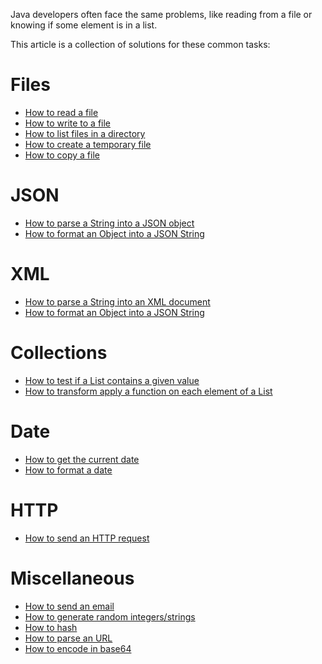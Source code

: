 Java developers often face the same problems, like reading from a file or knowing if some element is in a list.

This article is a collection of solutions for these common tasks:

# Files
- [How to read a file](https://tech.io/playgrounds/9ef6540a09b384fe23a48572cea1e0bb3192/how-to-read-a-text-file-in-java)
- [How to write to a file](https://tech.io/playgrounds/336db9f19873a47d8a11e4e9fa65fab20413/how-to-write-to-a-file-in-java)
- [How to list files in a directory](/playground/how-to-list-files-in-a-directory-in-java)
- [How to create a temporary file](https://tech.io/playgrounds/b271d029ebe54b44c82162c37b72e3542413/how-to-create-a-temporary-file-in-java)
- [How to copy a file](/playground/how-to-copy-a-file-in-java)

# JSON
- [How to parse a String into a JSON object](/playground/how-to-parse-a-json-string-in-java)
- [How to format an Object into a JSON String](/playground/how-to-format-an-object-into-a-json-string-in-java)

# XML
- [How to parse a String into an XML document](/playground/how-to-parse-a-json-string-in-java)
- [How to format an Object into a JSON String](/playground/how-to-format-an-object-into-a-json-string-in-java)

# Collections
- [How to test if a List contains a given value](/playground/how-to-test-list-contains-in-java)
- [How to transform apply a function on each element of a List](/playground/how-to-apply-function-on-a-list-in-java)

# Date
- [How to get the current date](/playground/how-to-get-the-current-date-in-java)
- [How to format a date](/playground/how-to-get-the-current-date-in-java)

# HTTP
- [How to send an HTTP request](/playground/how-to-send-http-requests-in-java)

# Miscellaneous
- [How to send an email](/playground/how-to-send-an-email-in-java)
- [How to generate random integers/strings](/playground/how-to-generate-random-in-java)
- [How to hash](/playground/how-to-hash-in-java)
- [How to parse an URL](/playground/how-to-parse-an-url-in-java)
- [How to encode in base64](/playground/how-to-encode-in-base64-in-java)
